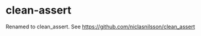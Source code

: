 clean-assert
============

Renamed to clean_assert. See https://github.com/niclasnilsson/clean_assert
